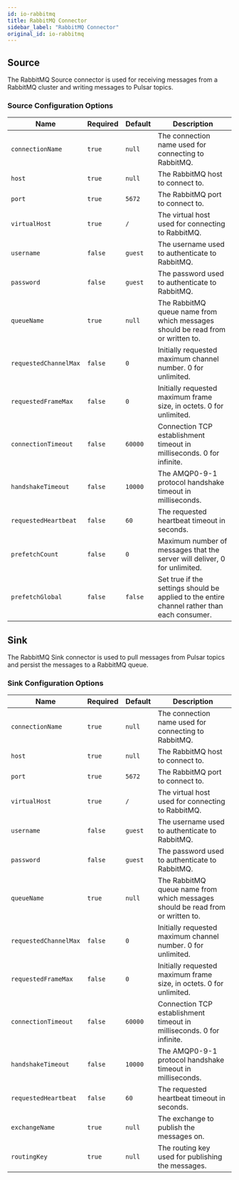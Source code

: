 ```yaml
---
id: io-rabbitmq
title: RabbitMQ Connector
sidebar_label: "RabbitMQ Connector"
original_id: io-rabbitmq
---
```


## Source

The RabbitMQ Source connector is used for receiving messages from a RabbitMQ cluster and writing
messages to Pulsar topics.

### Source Configuration Options

| Name | Required | Default | Description |
|------|----------|---------|-------------|
| `connectionName` | `true` | `null` | The connection name used for connecting to RabbitMQ. |
| `host` | `true` | `null` | The RabbitMQ host to connect to. |
| `port` | `true` | `5672` | The RabbitMQ port to connect to. |
| `virtualHost` | `true` | `/` | The virtual host used for connecting to RabbitMQ. |
| `username` | `false` | `guest` | The username used to authenticate to RabbitMQ. |
| `password` | `false` | `guest` | The password used to authenticate to RabbitMQ. |
| `queueName` | `true` | `null` | The RabbitMQ queue name from which messages should be read from or written to. |
| `requestedChannelMax` | `false` | `0` | Initially requested maximum channel number. 0 for unlimited. |
| `requestedFrameMax` | `false` | `0` | Initially requested maximum frame size, in octets. 0 for unlimited. |
| `connectionTimeout` | `false` | `60000` | Connection TCP establishment timeout in milliseconds. 0 for infinite. |
| `handshakeTimeout` | `false` | `10000` | The AMQP0-9-1 protocol handshake timeout in milliseconds. |
| `requestedHeartbeat` | `false` | `60` | The requested heartbeat timeout in seconds. |
| `prefetchCount` | `false` | `0` | Maximum number of messages that the server will deliver, 0 for unlimited. |
| `prefetchGlobal` | `false` | `false` | Set true if the settings should be applied to the entire channel rather than each consumer. |

## Sink

The RabbitMQ Sink connector is used to pull messages from Pulsar topics and persist the messages
to a RabbitMQ queue.

### Sink Configuration Options

| Name | Required | Default | Description |
|------|----------|---------|-------------|
| `connectionName` | `true` | `null` | The connection name used for connecting to RabbitMQ. |
| `host` | `true` | `null` | The RabbitMQ host to connect to. |
| `port` | `true` | `5672` | The RabbitMQ port to connect to. |
| `virtualHost` | `true` | `/` | The virtual host used for connecting to RabbitMQ. |
| `username` | `false` | `guest` | The username used to authenticate to RabbitMQ. |
| `password` | `false` | `guest` | The password used to authenticate to RabbitMQ. |
| `queueName` | `true` | `null` | The RabbitMQ queue name from which messages should be read from or written to. |
| `requestedChannelMax` | `false` | `0` | Initially requested maximum channel number. 0 for unlimited. |
| `requestedFrameMax` | `false` | `0` | Initially requested maximum frame size, in octets. 0 for unlimited. |
| `connectionTimeout` | `false` | `60000` | Connection TCP establishment timeout in milliseconds. 0 for infinite. |
| `handshakeTimeout` | `false` | `10000` | The AMQP0-9-1 protocol handshake timeout in milliseconds. |
| `requestedHeartbeat` | `false` | `60` | The requested heartbeat timeout in seconds. |
| `exchangeName` | `true` | `null` | The exchange to publish the messages on. |
| `routingKey` | `true` | `null` | The routing key used for publishing the messages. |

